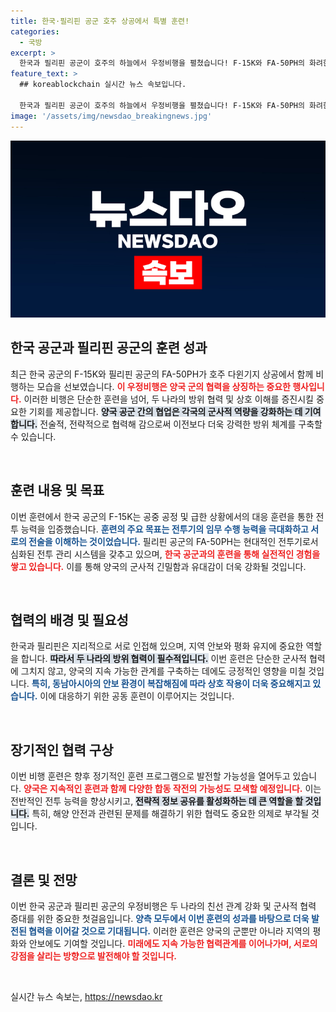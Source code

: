 ```yaml
---
title: 한국·필리핀 공군 호주 상공에서 특별 훈련!
categories:
  - 국방
excerpt: >
  한국과 필리핀 공군이 호주의 하늘에서 우정비행을 펼쳤습니다! F-15K와 FA-50PH의 화려한 비행, 그 뒷이야기가 궁금하다면 클릭하세요!
feature_text: >
  ## koreablockchain 실시간 뉴스 속보입니다.

  한국과 필리핀 공군이 호주의 하늘에서 우정비행을 펼쳤습니다! F-15K와 FA-50PH의 화려한 비행, 그 뒷이야기가 궁금하다면 클릭하세요!
image: '/assets/img/newsdao_breakingnews.jpg'
---
```


<p><img src="/assets/img/newsdao_breakingnews.jpg" alt="koreablockchain 속보" /></p>

<h2 data-ke-size="size26">한국 공군과 필리핀 공군의 훈련 성과</h2>

<p data-ke-size="size16">최근 한국 공군의 F-15K와 필리핀 공군의 FA-50PH가 호주 다윈기지 상공에서 함께 비행하는 모습을 선보였습니다. <b><span style="color: #ee2323;">이 우정비행은 양국 군의 협력을 상징하는 중요한 행사입니다.</span></b> 이러한 비행은 단순한 훈련을 넘어, 두 나라의 방위 협력 및 상호 이해를 증진시킬 중요한 기회를 제공합니다. <b><span style="background-color: #21538527;">양국 공군 간의 협업은 각국의 군사적 역량을 강화하는 데 기여합니다.</span></b> 전술적, 전략적으로 협력해 감으로써 이전보다 더욱 강력한 방위 체계를 구축할 수 있습니다.</p>

<p data-ke-size="size16">&nbsp;</p>

<h2 data-ke-size="size26">훈련 내용 및 목표</h2>

<p data-ke-size="size16">이번 훈련에서 한국 공군의 F-15K는 공중 공정 및 급한 상황에서의 대응 훈련을 통한 전투 능력을 입증했습니다. <b><span style="color: #1a5490;">훈련의 주요 목표는 전투기의 임무 수행 능력을 극대화하고 서로의 전술을 이해하는 것이었습니다.</span></b> 필리핀 공군의 FA-50PH는 현대적인 전투기로서 심화된 전투 관리 시스템을 갖추고 있으며, <b><span style="color: #ee2323;">한국 공군과의 훈련을 통해 실전적인 경험을 쌓고 있습니다.</span></b> 이를 통해 양국의 군사적 긴밀함과 유대감이 더욱 강화될 것입니다.</p>

<p data-ke-size="size16">&nbsp;</p>

<h2 data-ke-size="size26">협력의 배경 및 필요성</h2>

<p data-ke-size="size16">한국과 필리핀은 지리적으로 서로 인접해 있으며, 지역 안보와 평화 유지에 중요한 역할을 합니다. <b><span style="background-color: #21538527;">따라서 두 나라의 방위 협력이 필수적입니다.</span></b> 이번 훈련은 단순한 군사적 협력에 그치지 않고, 양국의 지속 가능한 관계를 구축하는 데에도 긍정적인 영향을 미칠 것입니다. <b><span style="color: #1a5490;">특히, 동남아시아의 안보 환경이 복잡해짐에 따라 상호 작용이 더욱 중요해지고 있습니다.</span></b> 이에 대응하기 위한 공동 훈련이 이루어지는 것입니다.</p>

<p data-ke-size="size16">&nbsp;</p>

<h2 data-ke-size="size26">장기적인 협력 구상</h2>

<p data-ke-size="size16">이번 비행 훈련은 향후 정기적인 훈련 프로그램으로 발전할 가능성을 열어두고 있습니다. <b><span style="color: #ee2323;">양국은 지속적인 훈련과 함께 다양한 합동 작전의 가능성도 모색할 예정입니다.</span></b> 이는 전반적인 전투 능력을 향상시키고, <b><span style="background-color: #21538527;">전략적 정보 공유를 활성화하는 데 큰 역할을 할 것입니다.</span></b> 특히, 해양 안전과 관련된 문제를 해결하기 위한 협력도 중요한 의제로 부각될 것입니다.</p>

<p data-ke-size="size16">&nbsp;</p>

<h2 data-ke-size="size26">결론 및 전망</h2>

<p data-ke-size="size16">이번 한국 공군과 필리핀 공군의 우정비행은 두 나라의 친선 관계 강화 및 군사적 협력 증대를 위한 중요한 첫걸음입니다. <b><span style="color: #1a5490;">양측 모두에서 이번 훈련의 성과를 바탕으로 더욱 발전된 협력을 이어갈 것으로 기대됩니다.</span></b> 이러한 훈련은 양국의 군뿐만 아니라 지역의 평화와 안보에도 기여할 것입니다. <b><span style="color: #ee2323;">미래에도 지속 가능한 협력관계를 이어나가며, 서로의 강점을 살리는 방향으로 발전해야 할 것입니다.</span></b></p>

<p data-ke-size="size16">&nbsp;</p>
실시간 뉴스 속보는, <a href="https://newsdao.kr" rel="dofollow">https://newsdao.kr</a>


